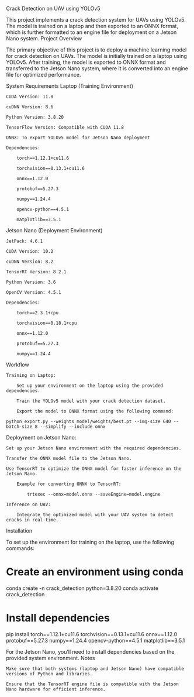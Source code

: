 Crack Detection on UAV using YOLOv5

This project implements a crack detection system for UAVs using YOLOv5. The model is trained on a laptop and then exported to an ONNX format, which is further formatted to an engine file for deployment on a Jetson Nano system.
Project Overview

The primary objective of this project is to deploy a machine learning model for crack detection on UAVs. The model is initially trained on a laptop using YOLOv5. After training, the model is exported to ONNX format and transferred to the Jetson Nano system, where it is converted into an engine file for optimized performance.

System Requirements
Laptop (Training Environment)

    CUDA Version: 11.8

    cuDNN Version: 8.6

    Python Version: 3.8.20

    TensorFlow Version: Compatible with CUDA 11.8

    ONNX: To export YOLOv5 model for Jetson Nano deployment

    Dependencies:

        torch==1.12.1+cu11.6

        torchvision==0.13.1+cu11.6

        onnx==1.12.0

        protobuf==5.27.3

        numpy==1.24.4

        opencv-python==4.5.1

        matplotlib==3.5.1

Jetson Nano (Deployment Environment)

    JetPack: 4.6.1

    CUDA Version: 10.2

    cuDNN Version: 8.2

    TensorRT Version: 8.2.1

    Python Version: 3.6

    OpenCV Version: 4.5.1

    Dependencies:

        torch==2.3.1+cpu

        torchvision==0.18.1+cpu

        onnx==1.12.0

        protobuf==5.27.3

        numpy==1.24.4

Workflow

    Training on Laptop:

        Set up your environment on the laptop using the provided dependencies.

        Train the YOLOv5 model with your crack detection dataset.

        Export the model to ONNX format using the following command:

    python export.py --weights model/weights/best.pt --img-size 640 --batch-size 8 --simplify --include onnx

Deployment on Jetson Nano:

    Set up your Jetson Nano environment with the required dependencies.

    Transfer the ONNX model file to the Jetson Nano.

    Use TensorRT to optimize the ONNX model for faster inference on the Jetson Nano.

        Example for converting ONNX to TensorRT:

            trtexec --onnx=model.onnx --saveEngine=model.engine

    Inference on UAV:

        Integrate the optimized model with your UAV system to detect cracks in real-time.

Installation

To set up the environment for training on the laptop, use the following commands:

# Create an environment using conda
conda create -n crack_detection python=3.8.20
conda activate crack_detection

# Install dependencies
pip install torch==1.12.1+cu11.6 torchvision==0.13.1+cu11.6 onnx==1.12.0 protobuf==5.27.3 numpy==1.24.4 opencv-python==4.5.1 matplotlib==3.5.1

For the Jetson Nano, you’ll need to install dependencies based on the provided system environment.
Notes

    Make sure that both systems (laptop and Jetson Nano) have compatible versions of Python and libraries.

    Ensure that the TensorRT engine file is compatible with the Jetson Nano hardware for efficient inference.